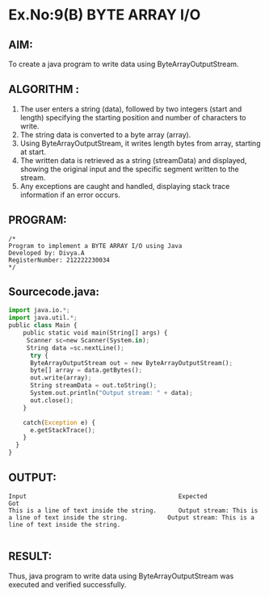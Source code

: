 # Ex.No:9(B) BYTE ARRAY I/O
## AIM:
To create a java program to write data using ByteArrayOutputStream.


## ALGORITHM :
1.	The user enters a string (data), followed by two integers (start and length) specifying the starting position and number of characters to write.
2.	The string data is converted to a byte array (array).
3.	Using ByteArrayOutputStream, it writes length bytes from array, starting at start.
4.	The written data is retrieved as a string (streamData) and displayed, showing the original input and the specific segment written to the stream.
5.	Any exceptions are caught and handled, displaying stack trace information if an error occurs.




## PROGRAM:
 ```
/*
Program to implement a BYTE ARRAY I/O using Java
Developed by: Divya.A
RegisterNumber: 212222230034 
*/
```

## Sourcecode.java:

```python
import java.io.*;
import java.util.*;
public class Main {
    public static void main(String[] args) {
     Scanner sc=new Scanner(System.in);
     String data =sc.nextLine();
      try {
      ByteArrayOutputStream out = new ByteArrayOutputStream();
      byte[] array = data.getBytes();
      out.write(array);
      String streamData = out.toString();
      System.out.println("Output stream: " + data);
      out.close();
    }

    catch(Exception e) {
      e.getStackTrace();
    }
  }
}

```

## OUTPUT:

```
Input	                                       Expected	                                                           Got	
This is a line of text inside the string.      Output stream: This is a line of text inside the string.           Output stream: This is a line of text inside the string.


```

## RESULT:
Thus, java program to write data using ByteArrayOutputStream was executed and verified successfully.






